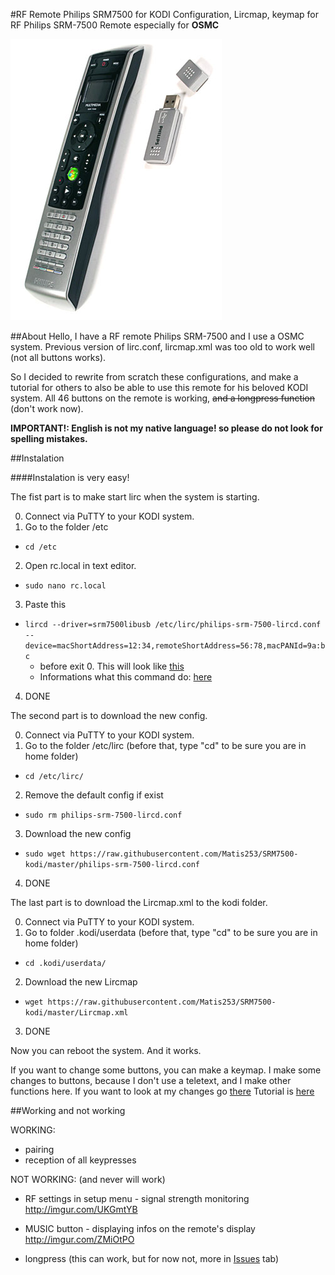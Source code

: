 #RF Remote Philips SRM7500 for KODI
Configuration, Lircmap, keymap for RF Philips SRM-7500 Remote especially for **OSMC**

![Photo of the SRM-7500](https://raw.githubusercontent.com/Matis253/SRM7500-kodi/master/SRM7500.jpg)

##About
Hello, I have a RF remote Philips SRM-7500 and I use a OSMC system. Previous version of lirc.conf, lircmap.xml was too old to work well (not all buttons works).

So I decided to rewrite from scratch these configurations, and make a tutorial for others to also be able to use this remote for his beloved KODI system.
All 46 buttons on the remote is working, ~~and a longpress function~~ (don't work now).

**IMPORTANT!: English is not my native language! so please do not look for spelling mistakes.**

##Instalation

####Instalation is very easy!

The fist part is to make start lirc when the system is starting.

0. Connect via PuTTY to your KODI system.
1. Go to the folder /etc
  * `cd /etc`
2. Open rc.local in text editor.
  * `sudo nano rc.local`
3. Paste this
  * `lircd --driver=srm7500libusb /etc/lirc/philips-srm-7500-lircd.conf --device=macShortAddress=12:34,remoteShortAddress=56:78,macPANId=9a:bc`
    * before exit 0. This will look like [this](https://github.com/Matis253/SRM7500-kodi/blob/master/rc.local)
    * Informations what this command do: [here](https://github.com/Matis253/SRM7500-kodi/blob/master/ABOUT-LIRCD)
4. DONE

The second part is to download the new config.

0. Connect via PuTTY to your KODI system.
1. Go to the folder /etc/lirc (before that, type "cd" to be sure you are in home folder)
  * `cd /etc/lirc/`
2.  Remove the default config if exist 
  * `sudo rm philips-srm-7500-lircd.conf`
3.  Download the new config
  * `sudo wget https://raw.githubusercontent.com/Matis253/SRM7500-kodi/master/philips-srm-7500-lircd.conf`
4.  DONE

The last part is to download the Lircmap.xml to the kodi folder.

0. Connect via PuTTY to your KODI system.
1. Go to folder .kodi/userdata (before that, type "cd" to be sure you are in home folder)
  * `cd .kodi/userdata/`
2. Download the new Lircmap
  * `wget https://raw.githubusercontent.com/Matis253/SRM7500-kodi/master/Lircmap.xml`
3. DONE

Now you can reboot the system. And it works.

If you want to change some buttons, you can make a keymap.
I make some changes to buttons, because I don't use a teletext, and I make other functions here.
If you want to look at my changes go [there](https://github.com/Matis253/SRM7500-kodi/blob/master/keymap.xml)
Tutorial is [here](https://github.com/Matis253/SRM7500-kodi/blob/master/ABOUT-KEYMAP.md)


##Working and not working

WORKING:
  - pairing
  - reception of all keypresses

NOT WORKING: (and never will work)
  - RF settings in setup menu - signal strength monitoring  http://imgur.com/UKGmtYB
  - MUSIC button - displaying infos on the remote's display http://imgur.com/ZMiOtPO

  - longpress (this can work, but for now not, more in [Issues](https://github.com/Matis253/SRM7500-kodi/issues/1) tab)
